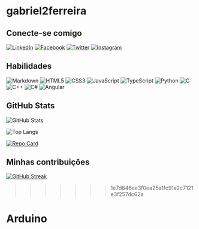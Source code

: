 # gabriel2ferreira


## Conecte-se comigo
[![LinkedIn](https://img.shields.io/badge/LinkedIn-000?style=for-the-badge&logo=linkedin&logoColor=0E76A8)](https://www.linkedin.com/in/SEUUSERNAME/) 
[![Facebook](https://img.shields.io/badge/Facebook-000?style=for-the-badge&logo=facebook)](https://www.facebook.com/SEUUSERNAME/) 
[![Twitter](https://img.shields.io/badge/Twitter-000?style=for-the-badge&logo=twitter)](https://twitter.com/SEUUSERNAME) 
[![Instagram](https://img.shields.io/badge/Instagram-000?style=for-the-badge&logo=instagram)](https://www.instagram.com/SEUUSERNAME/)

## Habilidades

![Markdown](https://img.shields.io/badge/Markdown-000?style=for-the-badge&logo=markdown) ![HTML5](https://img.shields.io/badge/HTML5-000?style=for-the-badge&logo=html5) ![CSS3](https://img.shields.io/badge/CSS3-000?style=for-the-badge&logo=css3&logoColor=264CE4) ![JavaScript](https://img.shields.io/badge/JavaScript-000?style=for-the-badge&logo=javascript) ![TypeScript](https://img.shields.io/badge/TypeScript-000?style=for-the-badge&logo=typescript) ![Python](https://img.shields.io/badge/Python-000?style=for-the-badge&logo=python) ![C](https://img.shields.io/badge/C-000?style=for-the-badge&logo=c) ![C++](https://img.shields.io/badge/C%2B%2B-000?style=for-the-badge&logo=c%2B%2B&logoColor=00599C) ![C#](https://img.shields.io/badge/C%23-000?style=for-the-badge&logo=c-sharp&logoColor=823085) ![Angular](https://img.shields.io/badge/Angular-000?style=for-the-badge&logo=angular&logoColor=C3002F)


## GitHub Stats
![GitHub Stats](https://github-readme-stats.vercel.app/api?username=gabriel2ferreira&theme=vision-friendly-dark&bg_color=000&border_color=30A3DC&show_icons=true&icon_color=30A3DC&title_color=E94D5F&text_color=FFF) 

![Top Langs](https://github-readme-stats-git-masterrstaa-rickstaa.vercel.app/api/top-langs/?username=gabriel2ferreira&layout=compact&bg_color=000&border_color=30A3DC&title_color=E94D5F&text_color=FFF)

[![Repo Card](https://github-readme-stats.vercel.app/api/pin/?username=gabriel2ferreira&repo=dio-lab-open-source&bg_color=000&border_color=30A3DC&show_icons=true&icon_color=30A3DC&title_color=E94D5F&text_color=FFF)](https://github.com/gabriel2ferreira/dio-lab-open-source)
## Minhas contribuições
[![GitHub Streak](https://streak-stats.demolab.com/?user=gabriel2ferreira&theme=ads-juicy-fresh&background=000&border=30A3DC&dates=FFF)](https://git.io/streak-stats)
>>>>>>> 1e7d646ee3f0ea25a1fc91a2c7121e3f257dc62a
# Arduino
